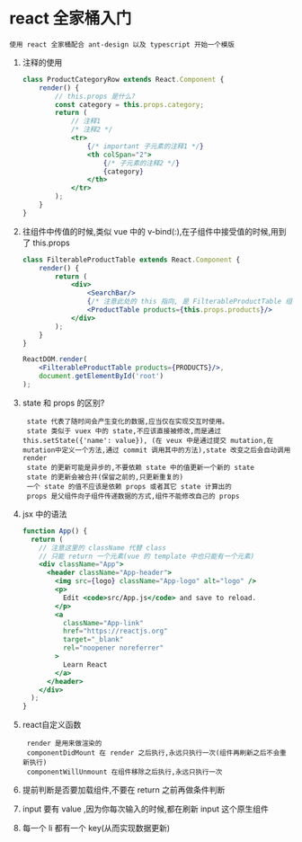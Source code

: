 # react 全家桶入门

    使用 react 全家桶配合 ant-design 以及 typescript 开始一个模版


1. 注释的使用
    ```jsx harmony
    class ProductCategoryRow extends React.Component {
        render() {
            // this.props 是什么?
            const category = this.props.category; 
            return (
                // 注释1
                /* 注释2 */
                <tr>
                    {/* important 子元素的注释1 */}
                    <th colSpan="2">
                        {/* 子元素的注释2 */}
                        {category}
                    </th>
                </tr>
            );
        }
    }
    ```

2. 往组件中传值的时候,类似 vue 中的 v-bind(:),在子组件中接受值的时候,用到了 this.props
    ```jsx harmony
    class FilterableProductTable extends React.Component {
        render() {
            return (
                <div>
                    <SearchBar/>
                    {/* 注意此处的 this 指向, 是 FilterableProductTable 组件 */}
                    <ProductTable products={this.props.products}/>
                </div>
            );
        }
    }
    
    ReactDOM.render(
        <FilterableProductTable products={PRODUCTS}/>,
        document.getElementById('root')
    );
    ```

3. state 和 props 的区别?

        state 代表了随时间会产生变化的数据,应当仅在实现交互时使用。
        state 类似于 vuex 中的 state,不应该直接被修改,而是通过 this.setState({'name': value}), (在 veux 中是通过提交 mutation,在mutation中定义一个方法,通过 commit 调用其中的方法),state 改变之后会自动调用 render
        state 的更新可能是异步的,不要依赖 state 中的值更新一个新的 state
        state 的更新会被合并(保留之前的,只更新重复的)
        一个 state 的值不应该是依赖 props 或者其它 state 计算出的
        props 是父组件向子组件传递数据的方式,组件不能修改自己的 props

4. jsx 中的语法
    ```jsx harmony
    function App() {
      return (
        // 注意这里的 className 代替 class
        // 只能 return 一个元素(vue 的 template 中也只能有一个元素)
        <div className="App">
          <header className="App-header">
            <img src={logo} className="App-logo" alt="logo" />
            <p>
              Edit <code>src/App.js</code> and save to reload.
            </p>
            <a
              className="App-link"
              href="https://reactjs.org"
              target="_blank"
              rel="noopener noreferrer"
            >
              Learn React
            </a>
          </header>
        </div>
      );
    }
    ```

5. react自定义函数

        render 是用来做渲染的
        componentDidMount 在 render 之后执行,永远只执行一次(组件再刷新之后不会重新执行)
        componentWillUnmount 在组件移除之后执行,永远只执行一次

6. 提前判断是否要加载组件,不要在 return 之前再做条件判断 

7. input 要有 value ,因为你每次输入的时候,都在刷新 input 这个原生组件

8. 每一个 li 都有一个 key(从而实现数据更新)
